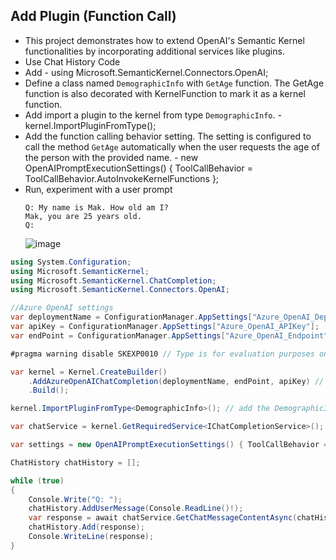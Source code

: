 ﻿## Add Plugin (Function Call)
* This project demonstrates how to extend OpenAI's Semantic Kernel functionalities by incorporating additional services like plugins.
* Use Chat History Code
* Add  - using Microsoft.SemanticKernel.Connectors.OpenAI;
* Define a class named `DemographicInfo` with `GetAge` function. The GetAge function is also decorated with KernelFunction to mark it as a kernel function.
* Add import a plugin to the kernel from type `DemographicInfo`. - kernel.ImportPluginFromType<DemographicInfo>();
* Add the function calling behavior setting. The setting is configured to call the method `GetAge` automatically when the user requests the age of the person with the provided name. - new OpenAIPromptExecutionSettings() { ToolCallBehavior = ToolCallBehavior.AutoInvokeKernelFunctions };
* Run, experiment with a user prompt 
  ```
  Q: My name is Mak. How old am I?
  Mak, you are 25 years old.
  Q: 
  ```
  ![image](https://github.com/user-attachments/assets/c737d94c-f010-48ee-a487-c0d83b49406f)

```csharp
using System.Configuration;
using Microsoft.SemanticKernel;
using Microsoft.SemanticKernel.ChatCompletion;
using Microsoft.SemanticKernel.Connectors.OpenAI;

//Azure OpenAI settings
var deploymentName = ConfigurationManager.AppSettings["Azure_OpenAI_DeploymentName"];
var apiKey = ConfigurationManager.AppSettings["Azure_OpenAI_APIKey"];
var endPoint = ConfigurationManager.AppSettings["Azure_OpenAI_Endpoint"];

#pragma warning disable SKEXP0010 // Type is for evaluation purposes only and is subject to change or removal in future updates. Suppress this diagnostic to proceed.

var kernel = Kernel.CreateBuilder()
    .AddAzureOpenAIChatCompletion(deploymentName, endPoint, apiKey) // add the Azure OpenAI chat completion service.
    .Build();

kernel.ImportPluginFromType<DemographicInfo>(); // add the DemographicInfo plugin to the kernel.

var chatService = kernel.GetRequiredService<IChatCompletionService>();

var settings = new OpenAIPromptExecutionSettings() { ToolCallBehavior = ToolCallBehavior.AutoInvokeKernelFunctions };

ChatHistory chatHistory = [];

while (true)
{
    Console.Write("Q: ");
    chatHistory.AddUserMessage(Console.ReadLine()!);
    var response = await chatService.GetChatMessageContentAsync(chatHistory, settings, kernel);
    chatHistory.Add(response);
    Console.WriteLine(response);
}
```
